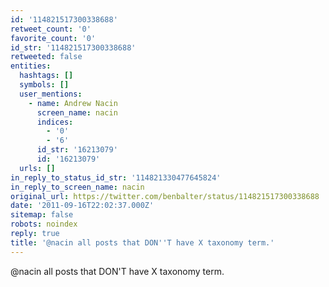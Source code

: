 ```yaml
---
id: '114821517300338688'
retweet_count: '0'
favorite_count: '0'
id_str: '114821517300338688'
retweeted: false
entities:
  hashtags: []
  symbols: []
  user_mentions:
    - name: Andrew Nacin
      screen_name: nacin
      indices:
        - '0'
        - '6'
      id_str: '16213079'
      id: '16213079'
  urls: []
in_reply_to_status_id_str: '114821330477645824'
in_reply_to_screen_name: nacin
original_url: https://twitter.com/benbalter/status/114821517300338688
date: '2011-09-16T22:02:37.000Z'
sitemap: false
robots: noindex
reply: true
title: '@nacin all posts that DON''T have X taxonomy term.'
---
```


@nacin all posts that DON'T have X taxonomy term.